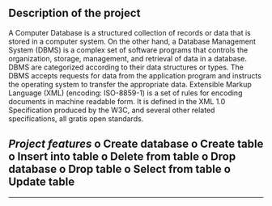 ## Description of the project
A Computer Database is a structured collection of records or data that is stored in a computer system. On the other hand, a Database Management System (DBMS) is a complex set of software programs that controls the organization, storage, management, and retrieval of data in a database. DBMS are categorized according to their data structures or types. The DBMS accepts requests for data from the application program and instructs the operating system to transfer the appropriate data.
Extensible Markup Language (XML) (encoding: ISO-8859-1) is a set of rules for encoding documents in machine readable form. It is defined in the XML 1.0 Specification produced by the W3C, and several other related specifications, all gratis open standards.

*Project features*
    o Create database
    o Create table
    o Insert into table
    o Delete from table
    o Drop database
    o Drop table
    o Select from table 
    o Update table
---

---